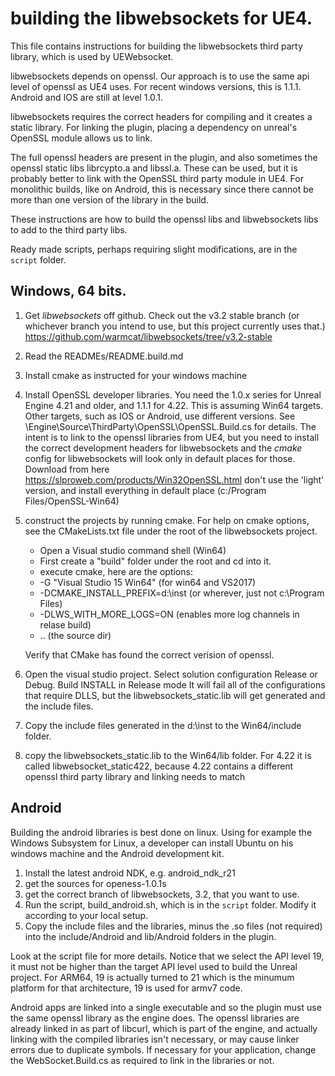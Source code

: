 # building the libwebsockets for UE4.
This file contains instructions for building the libwebsockets third party library, which is used by UEWebsocket.

libwebsockets depends on openssl.  Our approach is to use the same api level of openssl as UE4
uses.  For recent windows versions, this is 1.1.1.  Android and IOS are still at level 1.0.1.

libwebsockets requires the correct headers for compiling and it creates a static library.  For linking
the plugin, placing a dependency on unreal's OpenSSL module allows us to link.

The full openssl headers are present in the plugin, and also sometimes the openssl
static libs librcypto.a and libssl.a.  These can be used, but it is probably better to link with the OpenSSL third party module in UE4.  For monolithic builds, like on Android, this is necessary since there
cannot be more than one version of the library in the build.

These instructions are how to build the openssl libs and libwebsockets libs to add to the third party libs.

Ready made scripts, perhaps requiring slight modifications, are in the `script` folder.

## Windows, 64 bits.

1. Get *libwebsockets* off github.  Check out the v3.2 stable branch (or whichever branch you intend to use, but this project currently uses that.)  https://github.com/warmcat/libwebsockets/tree/v3.2-stable
2. Read the READMEs/README.build.md
3. Install cmake as instructed for your windows machine

4. Install OpenSSL developer libraries.
   You need the 1.0.x series for Unreal Engine 4.21 and older, and 1.1.1 for 4.22.  This is assuming Win64 targets.  Other targets,
   such as IOS or Android, use different versions.  See \Engine\Source\ThirdParty\OpenSSL\OpenSSL.Build.cs for details.
   The intent is to link to the openssl libraries from UE4, but you need to install the correct development headers for libwebsockets and the *cmake* config for libwebsockets will look only in default places for those.
   Download from here https://slproweb.com/products/Win32OpenSSL.html don't use the 'light' version, and install everything in default place (c:/Program Files/OpenSSL-Win64)

6. construct the projects by running cmake.  For help on cmake options, see the CMakeLists.txt file under the root of the libwebsockets project.
   - Open a Visual studio command shell (Win64)
   - First create a "build" folder under the root and cd into it.
   - execute cmake, here are the options:
   - -G "Visual Studio 15 Win64"  (for win64 and VS2017)
   - -DCMAKE_INSTALL_PREFIX=d:\inst  (or wherever, just not c:\Program Files\)
   - -DLWS_WITH_MORE_LOGS=ON  (enables more log channels in relase build)
   - ..  (the source dir)

   Verify that CMake has found the correct verision of openssl.

6. Open the visual studio project.  Select solution configuration Release or Debug.  Build INSTALL in Release mode
   It will fail all of the configurations that require DLLS, but the libwebsockets_static.lib will get generated and the
   include files.

7. Copy the include files generated in the d:\inst to the Win64/include folder.

8. copy the libwebsockets_static.lib to the Win64/lib folder.  For 4.22 it is called libwebsocket_static422, because
   4.22 contains a different openssl third party library and linking needs to match

## Android

Building the android libraries is best done on linux.  Using for example the Windows Subsystem for Linux, a developer can install Ubuntu on his windows machine and the Android development kit.

1. Install the latest android NDK, e.g. android_ndk_r21
2. get the sources for openess-1.0.1s
3. get the correct branch of libwebsockets, 3.2, that you want to use.
4. Run the script, build_android.sh, which is in the `script` folder.  Modify it according to your local
   setup.
5. Copy the include files and the libraries, minus the .so files (not required) into the include/Android and lib/Android folders in the plugin.

Look at the script file for more details.  Notice that we select the API level 19, it must not be higher than the target API level used to build the Unreal project.  For ARM64, 19 is actually turned to 21 which is the minumum platform for that architecture, 19 is used for armv7 code.

Android apps are linked into a single executable and so the plugin must use the same openssl library
as the engine does.  The openssl libraries are already linked in as part of libcurl,
which is part of the engine, and actually linking with the compiled libraries isn't necessary,
or may cause linker errors due to duplicate symbols.  If necessary for your application, change the
WebSocket.Build.cs as required to link in the libraries or not.
